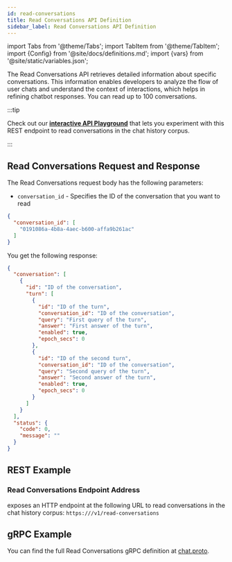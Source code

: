 ```yaml
---
id: read-conversations
title: Read Conversations API Definition
sidebar_label: Read Conversations API Definition
---
```


import Tabs from '@theme/Tabs';
import TabItem from '@theme/TabItem';
import {Config} from '@site/docs/definitions.md';
import {vars} from '@site/static/variables.json';

The Read Conversations API retrieves detailed information about specific 
conversations. This information enables developers to analyze the flow of 
user chats and understand the context of interactions, which helps in 
refining chatbot responses. You can read up to 100 conversations.

:::tip

Check out our [**interactive API Playground**](/docs/rest-api/read-conversations) that lets you experiment with this 
REST endpoint to read conversations in the chat history corpus.

:::

## Read Conversations Request and Response

The Read Conversations request body has the following parameters:

* `conversation_id` - Specifies the ID of the conversation that you want to read

```json
{
  "conversation_id": [
    "0191086a-4b8a-4aec-b600-affa9b261ac"
  ]
}
```

You get the following response:


```json
{
  "conversation": [
    {
      "id": "ID of the conversation",
      "turn": [
        {
          "id": "ID of the turn",
          "conversation_id": "ID of the conversation",
          "query": "First query of the turn",
          "answer": "First answer of the turn",
          "enabled": true,
          "epoch_secs": 0
        },
        {
          "id": "ID of the second turn",
          "conversation_id": "ID of the conversation",
          "query": "Second query of the turn",
          "answer": "Second answer of the turn",
          "enabled": true,
          "epoch_secs": 0
        }
      ]
    }
  ],
  "status": {
    "code": 0,
    "message": ""
  }
}
```

## REST Example

### Read Conversations Endpoint Address

<Config v="names.product"/> exposes an HTTP endpoint at the following URL
to read conversations in the chat history corpus:
<code>https://<Config v="domains.rest.indexing"/>/v1/read-conversations</code>

## gRPC Example

You can find the full Read Conversations gRPC definition at [chat.proto](https://github.com/vectara/protos/blob/main/chat.proto).
